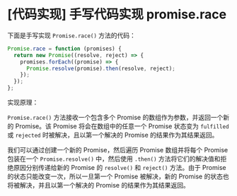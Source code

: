 # [代码实现] 手写代码实现 promise.race

下面是手写实现 `Promise.race()` 方法的代码：

```javascript
Promise.race = function (promises) {
  return new Promise((resolve, reject) => {
    promises.forEach((promise) => {
      Promise.resolve(promise).then(resolve, reject);
    });
  });
};
```

实现原理：

`Promise.race()` 方法接收一个包含多个 Promise 的数组作为参数，并返回一个新的 Promise。该 Promise 将会在数组中的任意一个 Promise 状态变为 `fulfilled` 或 `rejected` 时被解决，且以第一个解决的 Promise 的结果作为其结果返回。

我们可以通过创建一个新的 Promise，然后遍历 Promise 数组并将每个 Promise 包装在一个 `Promise.resolve()` 中，然后使用 `.then()` 方法将它们的解决值和拒绝原因分别传递给新的 Promise 的 `resolve()` 和 `reject()` 方法。由于 Promise 的状态只能改变一次，所以一旦第一个 Promise 被解决，新的 Promise 的状态也将被解决，并且以第一个解决的 Promise 的结果作为其结果返回。